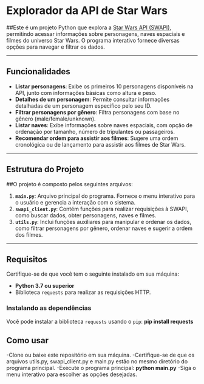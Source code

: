 # Explorador da API de Star Wars

##Este é um projeto Python que explora a [Star Wars API (SWAPI)](https://swapi.dev/), permitindo acessar informações sobre personagens, naves espaciais e filmes do universo Star Wars. O programa interativo fornece diversas opções para navegar e filtrar os dados.

---

## Funcionalidades

- **Listar personagens**: Exibe os primeiros 10 personagens disponíveis na API, junto com informações básicas como altura e peso.
- **Detalhes de um personagem**: Permite consultar informações detalhadas de um personagem específico pelo seu ID.
- **Filtrar personagens por gênero**: Filtra personagens com base no gênero (male/female/unknown).
- **Listar naves**: Exibe informações sobre naves espaciais, com opção de ordenação por tamanho, número de tripulantes ou passageiros.
- **Recomendar ordem para assistir aos filmes**: Sugere uma ordem cronológica ou de lançamento para assistir aos filmes de Star Wars.

---

## Estrutura do Projeto

##O projeto é composto pelos seguintes arquivos:

1. **`main.py`**: Arquivo principal do programa. Fornece o menu interativo para o usuário e gerencia a interação com o sistema.
2. **`swapi_client.py`**: Contém funções para realizar requisições à SWAPI, como buscar dados, obter personagens, naves e filmes.
3. **`utils.py`**: Inclui funções auxiliares para manipular e ordenar os dados, como filtrar personagens por gênero, ordenar naves e sugerir a ordem dos filmes.

---

## Requisitos

Certifique-se de que você tem o seguinte instalado em sua máquina:
- **Python 3.7 ou superior**
- Biblioteca `requests` para realizar as requisições HTTP.

### Instalando as dependências
Você pode instalar a biblioteca `requests` usando o `pip`:
**pip install requests**


## Como usar

-Clone ou baixe este repositório em sua máquina.
-Certifique-se de que os arquivos utils.py, swapi_client.py e main.py  estão no mesmo diretório do programa principal.
-Execute o programa principal:
   **python main.py**
-Siga o menu interativo para escolher as opções desejadas.




